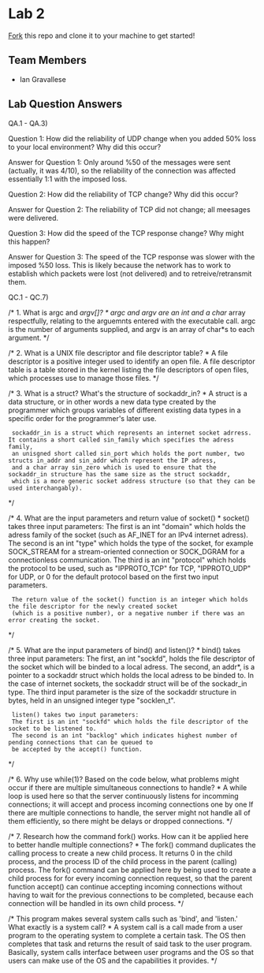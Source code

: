 # Lab 2
[Fork](https://docs.github.com/en/get-started/quickstart/fork-a-repo) this repo and clone it to your machine to get started!

## Team Members
- Ian Gravallese


## Lab Question Answers

QA.1 - QA.3)

Question 1: How did the reliability of UDP change when you added 50% loss to your local
environment? Why did this occur?

Answer for Question 1: 
Only around %50 of the messages were sent (actually, it was 4/10), so the reliability of the connection was affected essentially 1:1 with the imposed loss.

Question 2: How did the reliability of TCP change? Why did this occur?

Answer for Question 2: 
The reliability of TCP did not change; all meesages were delivered.

Question 3: How did the speed of the TCP response change? Why might this happen?

Answer for Question 3: 
The speed of the TCP response was slower with the imposed %50 loss. This is likely because the network has to work to establish which packets were lost (not delivered) and to retreive/retransmit them.



QC.1 - QC.7)

/* 1. What is argc and *argv[]?
     * 
     argc and argv are an int and a char* array respectfully, relating to the arguemnts entered with the executable call. 
     argc is the number of arguments supplied, and argv is an array of char*s to each argument.
*/

/* 2. What is a UNIX file descriptor and file descriptor table?
     *
     A file descriptor is a positive integer used to identify an open file.
     A file descriptor table is a table stored in the kernel listing the file descriptors of open files, which processes use to manage those files.
*/

/* 3. What is a struct? What's the structure of sockaddr_in?
     *
     A struct is a data structure, or in other words a new data type created by the programmer which groups variables of different existing data types
     in a specific order for the programmer's later use.
     
     sockaddr_in is a struct which represents an internet socket adrress. It contains a short called sin_family which specifies the adress family, 
     an unisgned short called sin_port which holds the port number, two structs in_addr and sin_addr which represent the IP adress, 
     and a char array sin_zero which is used to ensure that the sockaddr_in structure has the same size as the struct sockaddr, 
     which is a more generic socket address structure (so that they can be used interchangably).
*/

/* 4. What are the input parameters and return value of socket()
     *
     socket() takes three input parameters:
     The first is an int "domain" which holds the adress family of the socket (such as AF_INET for an IPv4 internet adress).
     The second is an int "type" which holds the type of the socket, for example SOCK_STREAM for a stream-oriented connection or
     SOCK_DGRAM for a connectionless communication.
     The third is an int "protocol" which holds the protocol to be used, such as "IPPROTO_TCP" for TCP, "IPPROTO_UDP" for UDP,
     or 0 for the default protocol based on the first two input parameters.
     
     The return value of the socket() function is an integer which holds the file descriptor for the newly created socket 
     (which is a positive number), or a negative number if there was an error creating the socket.
*/

/* 5. What are the input parameters of bind() and listen()?
     *
     bind() takes three input parameters:
     The first, an int "sockfd", holds the file descriptor of the socket which will be binded to a local adress.
     The second, an addr*, is a pointer to a sockaddr struct which holds the local adress to be binded to. In the case of
     internet sockets, the sockaddr struct will be of the sockadr_in type.
     The third input parameter is the size of the sockaddr structure in bytes, held in an unsigned integer type "socklen_t".
     
     listen() takes two input parameters:
     The first is an int "sockfd" which holds the file descriptor of the socket to be listened to.
     The second is an int "backlog" which indicates highest number of pending connections that can be queued to
     be accepted by the accept() function.
*/

/* 6.  Why use while(1)? Based on the code below, what problems might occur if there are multiple simultaneous connections to handle?
        *
	A while loop is used here so that the server continuously listens for incomming connections; 
	it will accept and process incoming connections one by one
	If there are multiple connections to handle, the server might not handle all of them efficiently, 
	so there might be delays or dropped connections.
*/

/* 7. Research how the command fork() works. How can it be applied here to better handle multiple connections?
         * 
	 The fork() command duplicates the calling process to create a new child process. It returns 0 in the child process, and the process
	 ID of the child process in the parent (calling) process.
	 The fork() command can be applied here by being used to create a child process for for every incoming connection request,
	 so that the parent function accept() can continue accepting incoming connections without having to wait for the previous
	 connections to be completed, because each connection will be handled in its own child process.
*/

/* This program makes several system calls such as 'bind', and 'listen.' What exactly is a system call?
    *
     A system call is a call made from a user program to the operating system to complete a certain task. The OS then completes that task
     and returns the result of said task to the user program. 
     Basically, system calls interface between user programs and the OS so that users can make use of the OS and the capabilities it provides.
*/

